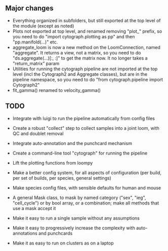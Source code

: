 ## Major changes

* Everything organized in subfolders, but still exported at the top level of the module (except as noted)
* Plots not exported at top level, and renamed removing "plot_" prefix, so you need to do "import cytograph.plotting as pp" and then "pp.manifold(...)" etc.
* aggregate_loom is now a new method on the LoomConnection, named "aggregate". It returns a view, not a matrix, so you need to do "ds.aggregate(...)[:, :]" to get the matrix now. It no longer takes a "return_matrix" param
* Utilities for running the cytograph pipeline are not imported at the top level (incl the Cytograph2 and Aggregate classes), but are in the pipeline namespace, so you need to do "from cytograph.pipeline import Cytograph2"
* fit_gamma() renamed to velocity_gamma()


## TODO

* Integrate with luigi to run the pipeline automatically from config files
* Create a robust "collect" step to collect samples into a joint loom, with QC and doublet removal
* Integrate auto-annotation and the punchcard mechanism
* Create a command-line tool "cytograph" for running the pipeline
* Lift the plotting functions from loompy
* Make a better config system, for all aspects of configuration (per build, per set of builds, per species, general settings)
* Make species config files, with sensible defaults for human and mouse
* A general Mask class, to mask by named category ("sex", "ieg", "cell_cycle") or by bool array, or a combination; make all methods that use a mask accept it

* Make it easy to run a single sample without any assumptions 
* Make it easy to progressively increase the complexity with auto-annotations and punchcards
* Make it as easy to run on clusters as on a laptop


